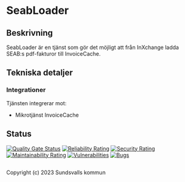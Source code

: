# SeabLoader

## Beskrivning
SeabLoader är en tjänst som gör det möjligt att från InXchange ladda SEAB:s pdf-fakturor till InvoiceCache.

## Tekniska detaljer

### Integrationer
Tjänsten integrerar mot:

* Mikrotjänst InvoiceCache

## Status
[![Quality Gate Status](https://sonarcloud.io/api/project_badges/measure?project=Sundsvallskommun_api-service-seab-loader&metric=alert_status)](https://sonarcloud.io/summary/overall?id=Sundsvallskommun_api-service-seab-loader)
[![Reliability Rating](https://sonarcloud.io/api/project_badges/measure?project=Sundsvallskommun_api-service-seab-loader&metric=reliability_rating)](https://sonarcloud.io/summary/overall?id=Sundsvallskommun_api-service-seab-loader)
[![Security Rating](https://sonarcloud.io/api/project_badges/measure?project=Sundsvallskommun_api-service-seab-loader&metric=security_rating)](https://sonarcloud.io/summary/overall?id=Sundsvallskommun_api-service-seab-loader)
[![Maintainability Rating](https://sonarcloud.io/api/project_badges/measure?project=Sundsvallskommun_api-service-seab-loader&metric=sqale_rating)](https://sonarcloud.io/summary/overall?id=Sundsvallskommun_api-service-seab-loader)
[![Vulnerabilities](https://sonarcloud.io/api/project_badges/measure?project=Sundsvallskommun_api-service-seab-loader&metric=vulnerabilities)](https://sonarcloud.io/summary/overall?id=Sundsvallskommun_api-service-seab-loader)
[![Bugs](https://sonarcloud.io/api/project_badges/measure?project=Sundsvallskommun_api-service-seab-loader&metric=bugs)](https://sonarcloud.io/summary/overall?id=Sundsvallskommun_api-service-seab-loader)

## 
Copyright (c) 2023 Sundsvalls kommun
